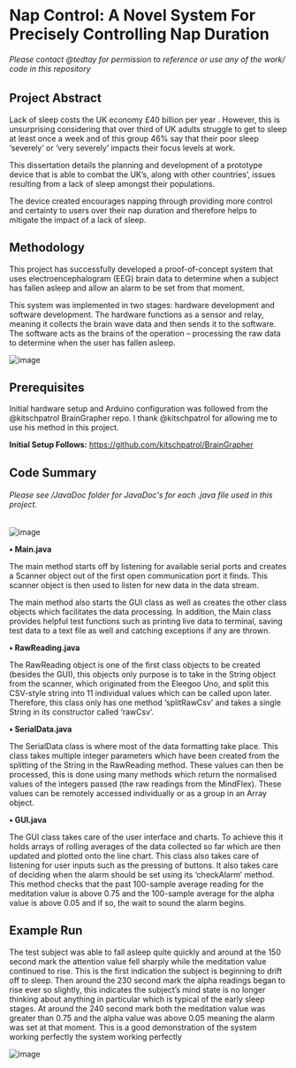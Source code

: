 # Nap Control: A Novel System For Precisely Controlling Nap Duration
###### Please contact @tedtay for permission to reference or use any of the work/ code in this repository 
## Project Abstract

Lack of sleep costs the UK economy £40 billion per year . However, this is unsurprising considering
that over third of UK adults struggle to get to sleep at least once a week and of this group 46% say that
their poor sleep ‘severely’ or ‘very severely’ impacts their focus levels at work.

This dissertation details the planning and development of a prototype device that is able to combat the UK’s, along with other countries’, issues resulting from a lack of sleep amongst their populations.

The device created encourages napping through providing more control and certainty to users
over their nap duration and therefore helps to mitigate the impact of a lack of sleep.

## Methodology
This project has successfully developed a proof-of-concept system that uses electroencephalogram
(EEG) brain data to determine when a subject has fallen asleep and allow an alarm to be set from
that moment. 

This system was implemented in two stages: hardware development and software
development. The hardware functions as a sensor and relay, meaning it collects the brain wave data and
then sends it to the software. The software acts as the brains of the operation – processing the raw data
to determine when the user has fallen asleep.

![image](https://user-images.githubusercontent.com/56178841/136786960-ea117beb-d001-446e-bb00-0ac347a778ac.png)

## Prerequisites

Initial hardware setup and Arduino configuration was followed from the @kitschpatrol BrainGrapher repo. I thank @kitschpatrol for allowing me to use his method in this project.

**Initial Setup Follows:** https://github.com/kitschpatrol/BrainGrapher

## Code Summary
###### Please see /JavaDoc folder for JavaDoc's for each .java file used in this project.

![image](https://user-images.githubusercontent.com/56178841/136788336-6cd4fae4-0391-46ba-b20b-e008f375b094.png)

**• Main.java**

The main method starts off by listening for available serial ports and creates a Scanner object out
of the first open communication port it finds. This scanner object is then used to listen for new
data in the data stream.

The main method also starts the GUI class as well as creates the other class objects which
facilitates the data processing. In addition, the Main class provides helpful test functions such as 
printing live data to terminal, saving test data to a text file as well and catching exceptions if any
are thrown.

**• RawReading.java**

The RawReading object is one of the first class objects to be created (besides the GUI), this objects
only purpose is to take in the String object from the scanner, which originated from the Eleegoo
Uno, and split this CSV-style string into 11 individual values which can be called upon later.
Therefore, this class only has one method ‘splitRawCsv’ and takes a single String in its constructor
called ‘rawCsv’.

**• SerialData.java**

The SerialData class is where most of the data formatting take place. This class takes multiple
integer parameters which have been created from the splitting of the String in the RawReading
method. These values can then be processed, this is done using many methods which return the
normalised values of the integers passed (the raw readings from the MindFlex). These values can
be remotely accessed individually or as a group in an Array object.

**• GUI.java**

The GUI class takes care of the user interface and charts. To achieve this it holds arrays of rolling
averages of the data collected so far which are then updated and plotted onto the line chart. This
class also takes care of listening for user inputs such as the pressing of buttons. It also takes care
of deciding when the alarm should be set using its ‘checkAlarm’ method. This method checks that
the past 100-sample average reading for the meditation value is above 0.75 and the 100-sample
average for the alpha value is above 0.05 and if so, the wait to sound the alarm begins.

## Example Run

The test subject was able to fall asleep quite quickly and around at the 150 second mark the attention
value fell sharply while the meditation value continued to rise. This is the first indication the subject
is beginning to drift off to sleep. Then around the 230 second mark the alpha readings began to
rise ever so slightly, this indicates the subject’s mind state is no longer thinking about anything
in particular which is typical of the early sleep stages. At around the 240 second mark both the
meditation value was greater than 0.75 and the alpha value was above 0.05 meaning the alarm was set at
that moment. This is a good demonstration of the system working perfectly the system working perfectly

![image](https://user-images.githubusercontent.com/56178841/136793540-a9ac9988-db35-46cc-9710-997ec37a155c.png)

